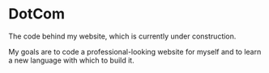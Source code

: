 # DotCom
The code behind my website, which is currently under construction.

My goals are to code a professional-looking website for myself and to learn a new language with which to build it.
